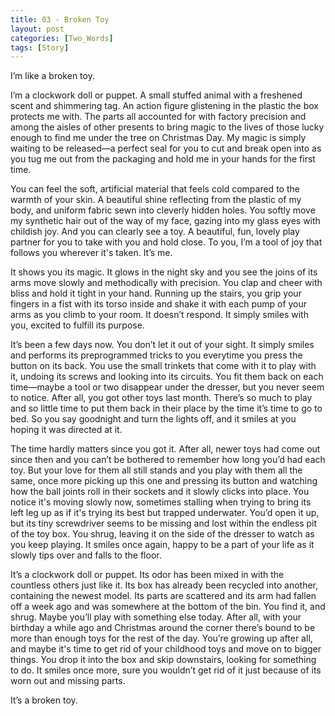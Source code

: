 ```yaml
---
title: 03 - Broken Toy
layout: post
categories: [Two_Words]
tags: [Story]
---
```


I’m like a broken toy.

I’m a clockwork doll or puppet. A small stuffed animal with a freshened scent and shimmering tag. An action figure glistening in the plastic the box protects me with. The parts all accounted for with factory precision and among the aisles of other presents to bring magic to the lives of those lucky enough to find me under the tree on Christmas Day. My magic is simply waiting to be released—a perfect seal for you to cut and break open into as you tug me out from the packaging and hold me in your hands for the first time.

You can feel the soft, artificial material that feels cold compared to the warmth of your skin. A beautiful shine reflecting from the plastic of my body, and uniform fabric sewn into cleverly hidden holes. You softly move my synthetic hair out of the way of my face, gazing into my glass eyes with childish joy. And you can clearly see a toy. A beautiful, fun, lovely play partner for you to take with you and hold close. To you, I’m a tool of joy that follows you wherever it's taken. It’s me.

It shows you its magic. It glows in the night sky and you see the joins of its arms move slowly and methodically with precision. You clap and cheer with bliss and hold it tight in your hand. Running up the stairs, you grip your fingers in a fist with its torso inside and shake it with each pump of your arms as you climb to your room. It doesn’t respond. It simply smiles with you, excited to fulfill its purpose. 

It’s been a few days now. You don’t let it out of your sight. It simply smiles and performs its preprogrammed tricks to you everytime you press the button on its back. You use the small trinkets that come with it to play with it, undoing its screws and looking into its circuits. You fit them back on each time—maybe a tool or two disappear under the dresser, but you never seem to notice. After all, you got other toys last month. There’s so much to play and so little time to put them back in their place by the time it’s time to go to bed. So you say goodnight and turn the lights off, and it smiles at you hoping it was directed at it.

The time hardly matters since you got it. After all, newer toys had come out since then and you can’t be bothered to remember how long you’d had each toy. But your love for them all still stands and you play with them all the same, once more picking up this one and pressing its button and watching how the ball joints roll in their sockets and it slowly clicks into place. You notice it's moving slowly now, sometimes stalling when trying to bring its left leg up as if it's trying its best but trapped underwater. You’d open it up, but its tiny screwdriver seems to be missing and lost within the endless pit of the toy box. You shrug, leaving it on the side of the dresser to watch as you keep playing. It smiles once again, happy to be a part of your life as it slowly tips over and falls to the floor.

It’s a clockwork doll or puppet. Its odor has been mixed in with the countless others just like it. Its box has already been recycled into another, containing the newest model. Its parts are scattered and its arm had fallen off a week ago and was somewhere at the bottom of the bin. You find it, and shrug. Maybe you’ll play with something else today. After all, with your birthday a while ago and Christmas around the corner there’s bound to be more than enough toys for the rest of the day. You’re growing up after all, and maybe it's time to get rid of your childhood toys and move on to bigger things. You drop it into the box and skip downstairs, looking for something to do. It smiles once more, sure you wouldn’t get rid of it just because of its worn out and missing parts.

It’s a broken toy.
